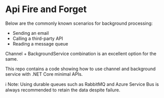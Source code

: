# Api Fire and Forget

Below are the commonly known scenarios for background processing:
- Sending an email
- Calling a third-party API
- Reading a message queue

Channel + BackgroundService combination is an excellent option for the same. 

This repo contains a code showing how to use channel and background service with .NET Core minimal APIs.

:information_source: Note: Using durable queues such as RabbitMQ and Azure Service Bus is always recommended to retain the data despite failure.
